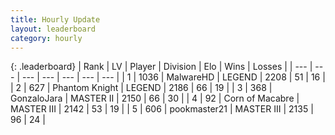 ```yaml
---
title: Hourly Update
layout: leaderboard
category: hourly
---
```


{: .leaderboard}
| Rank | LV | Player | Division | Elo | Wins | Losses |
| --- | --- | --- | --- | --- | --- | --- |
| <span data-change="0">1</span> | 1036 | <span title="ID: 261794">MalwareHD</span> | LEGEND | <span data-change="0">2208</span> | <span data-change="0">51</span> | <span data-change="0">16</span> |
| <span data-change="0">2</span> | 627 | <span title="ID: 742939">Phantom Knight</span> | LEGEND | <span data-change="0">2186</span> | <span data-change="0">66</span> | <span data-change="0">19</span> |
| <span data-change="0">3</span> | 368 | <span title="ID: 650626">GonzaloJara</span> | MASTER II | <span data-change="0">2150</span> | <span data-change="0">66</span> | <span data-change="0">30</span> |
| <span data-change="4">4</span> | 92 | <span title="ID: 747007">Corn of Macabre</span> | MASTER III | <span data-change="12">2142</span> | <span data-change="2">53</span> | <span data-change="0">19</span> |
| <span data-change="-1">5</span> | 606 | <span title="ID: 652474">pookmaster21</span> | MASTER III | <span data-change="0">2135</span> | <span data-change="0">96</span> | <span data-change="0">24</span> |